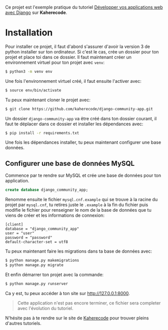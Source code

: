 Ce projet est l'exemple pratique du tutoriel [Développer vos applications web avec Django](https://www.kaherecode.com/tutorial/developper-vos-applications-web-avec-django) sur **Kaherecode**.

# Installation

Pour installer ce projet, il faut d'abord s'assurer d'avoir la version 3 de python installer sur ton ordinateur. Si c'est le cas, crée un dossier pour ton projet et place toi dans ce dossier. Il faut maintenant créer un environnement virtuel pour ton projet avec `venv`:

```bash
$ python3 -m venv env
```

Une fois l'environnement virtuel créé, il faut ensuite l'activer avec:

```bash
$ source env/bin/activate
```

Tu peux maintenant cloner le projet avec:

```bash
$ git clone https://github.com/kaherecode/django-community-app.git
```

Un dossier `django-community-app` va être créé dans ton dossier courant, il faut te déplacer dans ce dossier et installer les dépendances avec:

```bash
$ pip install -r requirements.txt
```

Une fois les dépendances installer, tu peux maintenant configurer une base données.

## Configurer une base de données MySQL

Commence par te rendre sur MySQL et crée une base de données pour ton application.

```sql
create database django_community_app;
```

Renomme ensuite le fichier `mysql.cnf.example` qui se trouve à la racine du projet par `mysql.cnf`, tu retires juste le `.example` à la fin du fichier puis modifie le fichier pour renseigner le nom de la base de données que tu viens de créer et les informations de connexion:

```
[client]
database = "django_community_app"
user = "user"
password = "password"
default-character-set = utf8
```

Tu peux maintenant faire les migrations dans ta base de données avec:

```bash
$ python manage.py makemigrations
$ python manage.py migrate
```

Et enfin démarrer ton projet avec la commande:

```bash
$ python manage.py runserver
```

Ca y est, tu peux accéder à ton site sur http://127.0.0.1:8000.

> Cette application n'est pas encore terminer, ce fichier sera completer avec l'évolution du tutoriel.

N'hésite pas à te rendre sur le site de [Kaherecode](https://kaherecode.com) pour trouver pleins d'autres tutoriels.

